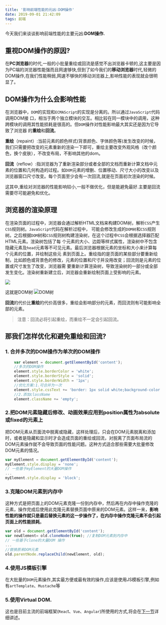 ```yaml
---
title: '影响前端性能的元凶:DOM操作'
date: 2019-09-01 21:42:09
tags: 前端
---
```

今天我们来谈谈影响前端性能的主要元凶:**DOM操作.**

##	重视DOM操作的原因?
在**PC浏览器**的时代,一般的小批量重绘或回流是感觉不出浏览器卡顿的,这主要是因为PC端的浏览器性能强而且网速够快,但到了如今我们的**移动浏览器**时代,轻微的DOM操作,在我们性能稍弱,网速不够快的移动浏览器上,影响性能的表现就会很明显了。

## DOM操作为什么会影响性能

在浏览器中，`DOM`的实现和`ECMAScript`的实现是分离的。所以通过`JavaScript`代码调用DOM接 口，相当于两个独立模块的交互。相比较在同一模块中的调用，这种跨模块的调用其性能损耗是很高的。但`DOM`操作对性能影响最大其实还是因为它导致了浏览器 的**重绘**和**回流**。

**重绘**（repaint）:当前元素的颜色样式(背景颜色、字体颜色等)发生改变的时候，我们只需要把改变的元素重新的渲染一下即可，重绘主要改变外观风格（改个颜色，换个皮肤），不改变布局，不影响其他的dom。

**回流**（reflow）:指浏览器为了重新渲染部分或者全部的文档而重新计算文档中元素的位置和几何构造的过程。如`DOM`元素的增删、位置移动、尺寸大小的改变以及浏览器窗口尺寸改变。每个页面至少会有一次回流,就是在页面初次渲染的时候。

这其中,重绘对浏览器的性能影响较小,一般不做优化，但是能避免最好.主要是回流需要尽可能避免和优化。

## 浏览器的渲染原理

在渲染页面的过程中，浏览器会通过解析HTML文档来构建DOM树，解析`CSS`产生`CSS`规则树。`JavaScript`代码在解析过程中， 可能会修改生成的`DOM树`和`CSS`规则树。之后根据`DOM`树和`CSS`规则树构建渲染树，在这个过程中`CSS`会根据选择器匹配HTML元素。渲染树包括了每 个元素的大小、边距等样式属性，渲染树中不包含隐藏元素及`head`元素等不可见元素。最后浏览器根据元素的坐标和大小来计算每个元素的位置，并绘制这些元 素到页面上。重绘指的是页面的某些部分要重新绘制，比如颜色或背景色的修改，元素的位置和尺寸并没用改变；回流则是元素的位置或尺寸发生了改变，浏览器需 要重新计算渲染树，导致渲染树的一部分或全部发生变化。渲染树重新建立后，浏览器会重新绘制页面上受影响的元素。



![](https://image.xposean.top/20210421101856.png)

这就是DOM树
![DOM树](https://image.xposean.top/20210421094331.png)

**回流**的代价比**重绘**的代价高很多，重绘会影响部分的元素，而回流则有可能影响全部的元素。

>注意：回流必将引起重绘，而重绘不一定会引起回流。



## 那我们怎样优化和避免重绘和回流?

###	1. 合并多次的DOM操作为单次的DOM操作
```javascript
	var element = document.getElementById('content');
	//多次的DOM操作
	element.style.borderColor = 'white';
	element.style.borderStyle = 'solid';
	element.style.borderWidth = '1px';
	//优化方案:1.可合并为一次
	element.style.cssText += 'border: 1px solid white;background-color:green;';
	//2.添加className
	element.className += 'empty';
```
###	2.把DOM元素隐藏后修改、动画效果应用到position属性为absolute或fixed的元素上
把DOM元素从页面流中脱离或隐藏，这样处理后，只会在DOM元素脱离和添加时，或者是隐藏和显示时才会造成页面的重绘或回流，对脱离了页面布局流的DOM元素操作就不会导致页面的性能问题。这种方式适合那些需要大批量修改DOM元素的情况。


```javascript
var myElement = document.getElementById('content');
myElement.style.display = 'none';
// 一些基于myElement的大量DOM操作
...
myElement.style.display = 'block';
```

### 3.克隆DOM元素到内存中
这种方式是把页面上的DOM元素克隆一份到内存中，然后再在内存中操作克隆的元素，操作完成后使用此克隆元素替换页面中原来的DOM元素。这样一来，**影响性能的操作就只是最后替换元素的这一步操作了，在内存中操作克隆元素不会引起页面上的性能损耗**。

```javascript
var old = document.getElementById('content');
var newElement= old.cloneNode(true); //复制DOM元素到内存中
// 一些基于clone的大量DOM 操作
...
//替换原来DOM元素
old.parentNode.replaceChild(newElement, old);
```

###	4.使用JS模板引擎
在大批量的`DOM`元素操作,其实最方便或最有效的操作,应该是使用JS模板引擎,例如有`artTemplate`、`Mustache`等

###	5.使用Virtual DOM.
这也是目前主流的前端框架(`Reac`t、`Vue`、`Angular`)所使用的方式,将会在[下一节](/2019/09/05/浏览器渲染与Virtual-DOM相关)详细讲述。
